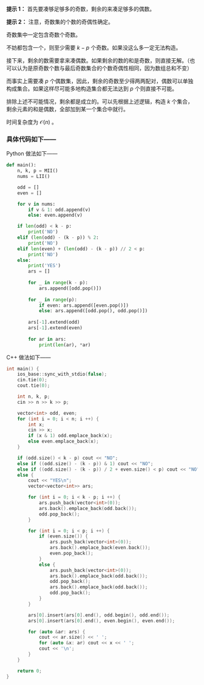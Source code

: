 **提示 1：** 首先要凑够足够多的奇数，剩余的来凑足够多的偶数。

**提示 2：** 注意，奇数集的个数的奇偶性确定。

奇数集中一定包含奇数个奇数。

不妨都包含一个，则至少需要 $k-p$ 个奇数。如果没这么多一定无法构造。

接下来，剩余的数需要拿来凑偶数。如果剩余的数的和是奇数，则直接无解。（也可以认为是原奇数个数与最后奇数集合的个数奇偶性相同，因为数组总和不变）

而事实上需要凑 $p$ 个偶数集，因此，剩余的奇数至少得两两配对，偶数可以单独构成集合。如果这样尽可能多地构造集合都无法达到 $p$ 个则直接不可能。

排除上述不可能情况，剩余都是成立的。可以先根据上述逻辑，构造 $k$ 个集合，剩余元素的和是偶数，全部加到某一个集合中就行。

时间复杂度为 $\mathcal{O}(n)$ 。

### 具体代码如下——

Python 做法如下——

```Python []
def main():
    n, k, p = MII()
    nums = LII()

    odd = []
    even = []

    for v in nums:
        if v & 1: odd.append(v)
        else: even.append(v)

    if len(odd) < k - p:
        print('NO')
    elif (len(odd) - (k - p)) % 2:
        print('NO')
    elif len(even) + (len(odd) - (k - p)) // 2 < p:
        print('NO')
    else:
        print('YES')
        ars = []
        
        for _ in range(k - p):
            ars.append([odd.pop()])
        
        for _ in range(p):
            if even: ars.append([even.pop()])
            else: ars.append([odd.pop(), odd.pop()])
        
        ars[-1].extend(odd)
        ars[-1].extend(even)
        
        for ar in ars:
            print(len(ar), *ar)
```

C++ 做法如下——

```cpp []
int main() {
    ios_base::sync_with_stdio(false);
    cin.tie(0);
    cout.tie(0);

    int n, k, p;
    cin >> n >> k >> p;

    vector<int> odd, even;
    for (int i = 0; i < n; i ++) {
        int x;
        cin >> x;
        if (x & 1) odd.emplace_back(x);
        else even.emplace_back(x);
    }

    if (odd.size() < k - p) cout << "NO";
    else if ((odd.size() - (k - p)) & 1) cout << "NO";
    else if ((odd.size() - (k - p)) / 2 + even.size() < p) cout << "NO";
    else {
        cout << "YES\n";
        vector<vector<int>> ars;

        for (int i = 0; i < k - p; i ++) {
            ars.push_back(vector<int>(0));
            ars.back().emplace_back(odd.back());
            odd.pop_back();
        }

        for (int i = 0; i < p; i ++) {
            if (even.size()) {
                ars.push_back(vector<int>(0));
                ars.back().emplace_back(even.back());
                even.pop_back();
            }
            else {
                ars.push_back(vector<int>(0));
                ars.back().emplace_back(odd.back());
                odd.pop_back();
                ars.back().emplace_back(odd.back());
                odd.pop_back();
            }
        }

        ars[0].insert(ars[0].end(), odd.begin(), odd.end());
        ars[0].insert(ars[0].end(), even.begin(), even.end());

        for (auto &ar: ars) {
            cout << ar.size() << ' ';
            for (auto &x: ar) cout << x << ' ';
            cout << '\n';
        }
    }

    return 0;
}
```